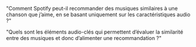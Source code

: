 "Comment Spotify peut-il recommander des musiques similaires à une chanson que j’aime, en se basant uniquement sur les caractéristiques audio ?"

"Quels sont les éléments audio-clés qui permettent d’évaluer la similarité entre des musiques et donc d’alimenter une recommandation ?"
